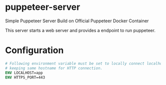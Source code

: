 # puppeteer-server
Simple Puppeteer Server Build on Official Puppeteer Docker Container

This server starts a web server and provides a endpoint to run puppeteer.

# Configuration
```Dockerfile
# Following environment variable must be set to locally connect localhost by
# keeping same hostname for HTTP connection.
ENV LOCALHOST=app
ENV HTTPS_PORT=443
```
